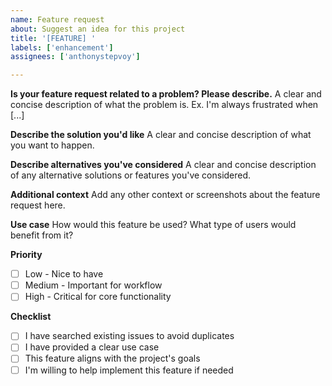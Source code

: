 ```yaml
---
name: Feature request
about: Suggest an idea for this project
title: '[FEATURE] '
labels: ['enhancement']
assignees: ['anthonystepvoy']

---
```


**Is your feature request related to a problem? Please describe.**
A clear and concise description of what the problem is. Ex. I'm always frustrated when [...]

**Describe the solution you'd like**
A clear and concise description of what you want to happen.

**Describe alternatives you've considered**
A clear and concise description of any alternative solutions or features you've considered.

**Additional context**
Add any other context or screenshots about the feature request here.

**Use case**
How would this feature be used? What type of users would benefit from it?

**Priority**
- [ ] Low - Nice to have
- [ ] Medium - Important for workflow
- [ ] High - Critical for core functionality

**Checklist**
- [ ] I have searched existing issues to avoid duplicates
- [ ] I have provided a clear use case
- [ ] This feature aligns with the project's goals
- [ ] I'm willing to help implement this feature if needed
